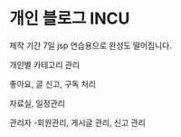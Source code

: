 # 개인 블로그 INCU
제작 기간 7일
jsp 연습용으로 완성도 떨어집니다. 

개인별 카테고리 관리

좋아요, 글 신고, 구독 처리

자료실, 일정관리

관리자 -회원관리, 게시글 관리, 신고 관리
